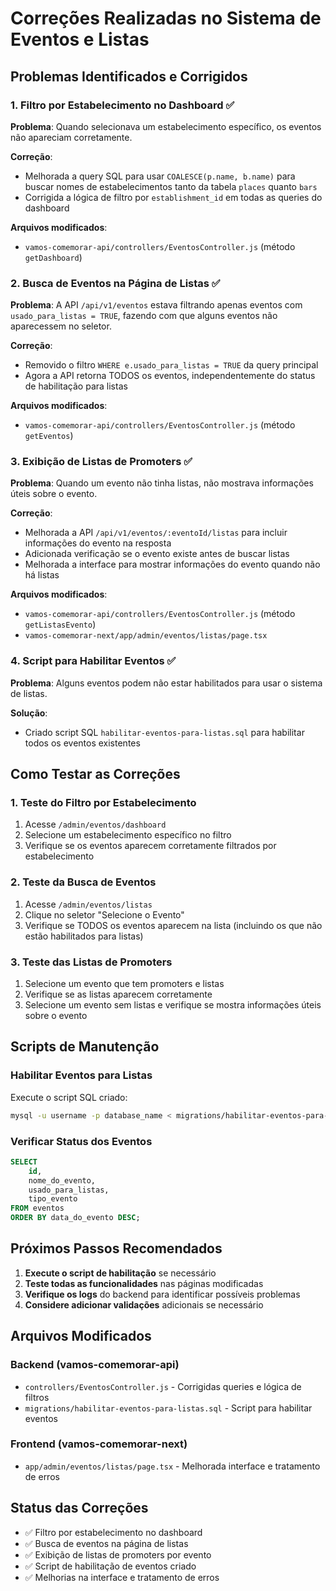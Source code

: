 # Correções Realizadas no Sistema de Eventos e Listas

## Problemas Identificados e Corrigidos

### 1. **Filtro por Estabelecimento no Dashboard** ✅
**Problema**: Quando selecionava um estabelecimento específico, os eventos não apareciam corretamente.

**Correção**: 
- Melhorada a query SQL para usar `COALESCE(p.name, b.name)` para buscar nomes de estabelecimentos tanto da tabela `places` quanto `bars`
- Corrigida a lógica de filtro por `establishment_id` em todas as queries do dashboard

**Arquivos modificados**:
- `vamos-comemorar-api/controllers/EventosController.js` (método `getDashboard`)

### 2. **Busca de Eventos na Página de Listas** ✅
**Problema**: A API `/api/v1/eventos` estava filtrando apenas eventos com `usado_para_listas = TRUE`, fazendo com que alguns eventos não aparecessem no seletor.

**Correção**:
- Removido o filtro `WHERE e.usado_para_listas = TRUE` da query principal
- Agora a API retorna TODOS os eventos, independentemente do status de habilitação para listas

**Arquivos modificados**:
- `vamos-comemorar-api/controllers/EventosController.js` (método `getEventos`)

### 3. **Exibição de Listas de Promoters** ✅
**Problema**: Quando um evento não tinha listas, não mostrava informações úteis sobre o evento.

**Correção**:
- Melhorada a API `/api/v1/eventos/:eventoId/listas` para incluir informações do evento na resposta
- Adicionada verificação se o evento existe antes de buscar listas
- Melhorada a interface para mostrar informações do evento quando não há listas

**Arquivos modificados**:
- `vamos-comemorar-api/controllers/EventosController.js` (método `getListasEvento`)
- `vamos-comemorar-next/app/admin/eventos/listas/page.tsx`

### 4. **Script para Habilitar Eventos** ✅
**Problema**: Alguns eventos podem não estar habilitados para usar o sistema de listas.

**Solução**:
- Criado script SQL `habilitar-eventos-para-listas.sql` para habilitar todos os eventos existentes

## Como Testar as Correções

### 1. Teste do Filtro por Estabelecimento
1. Acesse `/admin/eventos/dashboard`
2. Selecione um estabelecimento específico no filtro
3. Verifique se os eventos aparecem corretamente filtrados por estabelecimento

### 2. Teste da Busca de Eventos
1. Acesse `/admin/eventos/listas`
2. Clique no seletor "Selecione o Evento"
3. Verifique se TODOS os eventos aparecem na lista (incluindo os que não estão habilitados para listas)

### 3. Teste das Listas de Promoters
1. Selecione um evento que tem promoters e listas
2. Verifique se as listas aparecem corretamente
3. Selecione um evento sem listas e verifique se mostra informações úteis sobre o evento

## Scripts de Manutenção

### Habilitar Eventos para Listas
Execute o script SQL criado:
```bash
mysql -u username -p database_name < migrations/habilitar-eventos-para-listas.sql
```

### Verificar Status dos Eventos
```sql
SELECT 
    id,
    nome_do_evento,
    usado_para_listas,
    tipo_evento
FROM eventos 
ORDER BY data_do_evento DESC;
```

## Próximos Passos Recomendados

1. **Execute o script de habilitação** se necessário
2. **Teste todas as funcionalidades** nas páginas modificadas
3. **Verifique os logs** do backend para identificar possíveis problemas
4. **Considere adicionar validações** adicionais se necessário

## Arquivos Modificados

### Backend (vamos-comemorar-api)
- `controllers/EventosController.js` - Corrigidas queries e lógica de filtros
- `migrations/habilitar-eventos-para-listas.sql` - Script para habilitar eventos

### Frontend (vamos-comemorar-next)
- `app/admin/eventos/listas/page.tsx` - Melhorada interface e tratamento de erros

## Status das Correções
- ✅ Filtro por estabelecimento no dashboard
- ✅ Busca de eventos na página de listas  
- ✅ Exibição de listas de promoters por evento
- ✅ Script de habilitação de eventos criado
- ✅ Melhorias na interface e tratamento de erros

